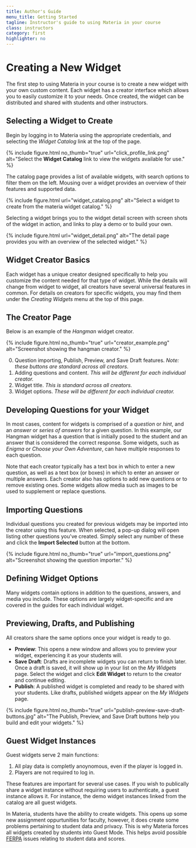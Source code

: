```yaml
---
title: Author's Guide
menu_title: Getting Started
tagline: Instructor's guide to using Materia in your course
class: instructors
category: first
highlighter: no
---
```

# Creating a New Widget
The first step to using Materia in your course is to create a new widget with your own custom content. Each widget has a creator interface which allows you to easily customize it to your needs. Once created, the widget can be distributed and shared with students and other instructors.

## Selecting a Widget to Create
Begin by logging in to Materia using the appropriate credentials, and selecting the *Widget Catalog* link at the top of the page.

{% include figure.html
	no_thumb="true"
	url="click_profile_link.png"
	alt="Select the <strong>Widget Catalog</strong> link to view the widgets available for use."
%}

The catalog page provides a list of available widgets, with search options to filter them on the left. Mousing over a widget provides an overview of their features and supported data.

{% include figure.html
	url="widget_catalog.png"
	alt="Select a widget to create from the materia widget catalog."
%}

Selecting a widget brings you to the widget detail screen with screen shots of the widget in action, and links to play a demo or to build your own.

{% include figure.html
	url="widget_detail.png"
	alt="The detail page provides you with an overview of the selected widget."
%}

## Widget Creator Basics

Each widget has a unique creator designed specifically to help you customize the content needed for that type of widget. While the details will change from widget to widget, all creators have several universal features in common. For details on creators for specific widgets, you may find them under the *Creating Widgets* menu at the top of this page.

## The Creator Page
Below is an example of the *Hangman* widget creator.

{% include figure.html
	no_thumb="true"
	url="creator_example.png"
	alt="Screenshot showing the hangman creator."
%}

0. Question importing, Publish, Preview, and Save Draft features. *Note: these buttons are standard across all creators.*
0. Adding questions and content. *This will be different for each individual creator.*
0. Widget title. *This is standard across all creators.*
0. Widget options. *These will be different for each individual creator.*

## Developing Questions for your Widget
In most cases, content for widgets is comprised of a *question* or *hint*, and an *answer* or *series of answers* for a given question. In this example, our Hangman widget has a question that is initially posed to the student and an answer that is considered the correct response. Some widgets, such as *Enigma* or *Choose your Own Adventure*, can have multiple responses to each question.

Note that each creator typically has a text box in which to enter a new question, as well as a text box (or boxes) in which to enter an answer or multiple answers. Each creator also has options to add new questions or to remove existing ones. Some widgets allow media such as images to be used to supplement or replace questions.

## Importing Questions
Individual questions you created for previous widgets may be imported into the creator using this feature. When selected, a pop-up dialog will open listing other questions you've created. Simply select any number of these and click the **Import Selected** button at the bottom.

{% include figure.html
	no_thumb="true"
	url="import_questions.png"
	alt="Screenshot showing the question importer."
%}

## Defining Widget Options
Many widgets contain options in addition to the questions, answers, and media you include. These options are largely widget-specific and are covered in the guides for each individual widget.

## Previewing, Drafts, and Publishing
All creators share the same options once your widget is ready to go.

* **Preview**: This opens a new window and allows you to preview your widget, experiencing it as your students will.
* **Save Draft**: Drafts are incomplete widgets you can return to finish later. Once a draft is saved, it will show up in your list on the *My Widgets* page. Select the widget and click **Edit Widget** to return to the creator and continue editing.
* **Publish**: A published widget is completed and ready to be shared with your students. Like drafts, published widgets appear on the *My Widgets* page.

{% include figure.html
	no_thumb="true"
	url="publish-preview-save-draft-buttons.jpg"
	alt="The Publish, Preview, and Save Draft buttons help you build and edit your widgets."
%}

## Guest Widget Instances

Guest widgets serve 2 main functions:

1. All play data is completly anoynomous, even if the player is logged in.
2. Players are not required to log in.

These features are important for several use cases.  If you wish to publically share a widget instance without requiring users to authenticate, a guest instance allows it.  For instance, the demo widget instances linked from the catalog are all guest widgets.

In Materia, students have the ability to create widgets. This opens up some new assignment oppurtunities for faculty, however, it does create some problems pertaining to student data and privacy.  This is why Materia forces all widgets created by students into Guest Mode.  This helps avoid possible [FERPA](https://www2.ed.gov/policy/gen/guid/fpco/ferpa/index.html) issues relating to student data and scores.
